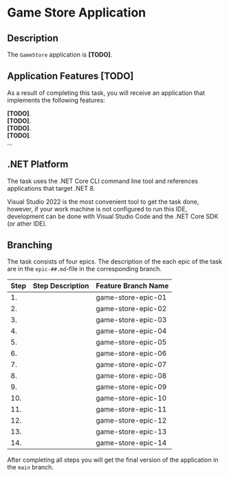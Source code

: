 # Game Store Application

## Description

The `GameStore` application is **[TODO]**.

## Application Features **[TODO]**

As a result of completing this task, you will receive an application that implements the following features:

**[TODO]**.     
**[TODO]**.   
**[TODO]**.   
**[TODO]**.   
...

## .NET Platform
The task uses the .NET Core CLI command line tool and references applications that target .NET 8.

Visual Studio 2022 is the most convenient tool to get the task done, however, if your work machine is not configured to run this IDE, development can be done with Visual Studio Code and the .NET Core SDK (or ather IDE).

## Branching

The task consists of four epics. The description of the each epic of the task are in the `epic-##.md`-file in the corresponding branch.

| Step | Step Description | Feature Branch Name |
| ------ | ------ | ------ |
| 1. |  | game-store-epic-01 |
| 2. |  | game-store-epic-02 |
| 3. |  | game-store-epic-03 |
| 4. |  | game-store-epic-04 |
| 5. |  | game-store-epic-05 |
| 6. |  | game-store-epic-06 |
| 7. |  | game-store-epic-07 |
| 8. |  | game-store-epic-08 |
| 9. |  | game-store-epic-09 |
| 10. |  | game-store-epic-10 |
| 11. |  | game-store-epic-11 |
| 12. |  | game-store-epic-12 |
| 13. |  | game-store-epic-13 |
| 14. |  | game-store-epic-14 |

After completing all steps you will get the final version of the application in the `main` branch.